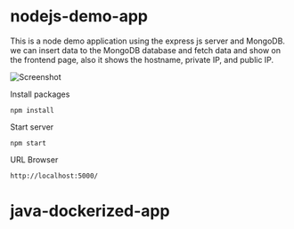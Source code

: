 # nodejs-demo-app
This is a node demo application using the express js server and MongoDB. we can insert data to the MongoDB database and fetch data and show on the frontend page, also it shows the hostname, private IP, and public IP.

![Screenshot](nodejs-app-demo.jpg)

Install packages
```
npm install
```
Start server
```
npm start
````
URL Browser

```
http://localhost:5000/
```
# java-dockerized-app

